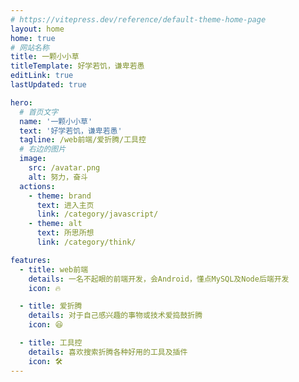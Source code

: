 ```yaml
---
# https://vitepress.dev/reference/default-theme-home-page
layout: home
home: true
# 网站名称
title: 一颗小小草
titleTemplate: 好学若饥，谦卑若愚
editLink: true
lastUpdated: true

hero:
  # 首页文字
  name: '一颗小小草'
  text: '好学若饥，谦卑若愚'
  tagline: /web前端/爱折腾/工具控
  # 右边的图片
  image:
    src: /avatar.png
    alt: 努力，奋斗
  actions:
    - theme: brand
      text: 进入主页
      link: /category/javascript/
    - theme: alt
      text: 所思所想
      link: /category/think/

features:
  - title: web前端
    details: 一名不起眼的前端开发，会Android，懂点MySQL及Node后端开发
    icon: 🔥

  - title: 爱折腾
    details: 对于自己感兴趣的事物或技术爱捣鼓折腾
    icon: 😆

  - title: 工具控
    details: 喜欢搜索折腾各种好用的工具及插件
    icon: 🛠️
---
```


<!-- 使用自定义组件 -->

<!-- <home/> -->
<!-- <script setup>
  import home from './components/home.vue';
</script> -->

<style>
:root {
  /* 主页文字渐变和图片背景渐变 */
  --vp-home-hero-name-color: transparent;
  --vp-home-hero-name-background: -webkit-linear-gradient(120deg, #e18a3b 30%, #c12c1f);
  --vp-home-hero-image-background-image: linear-gradient(135deg,#029bbd,#fdc632);
  --vp-home-hero-image-filter: blur(44px);
}

@media (min-width: 640px) {
  :root {
    --vp-home-hero-image-filter: blur(56px);
  }
}

@media (min-width: 960px) {
  :root {
    --vp-home-hero-image-filter: blur(68px);
  }
}
</style>
